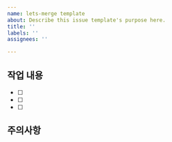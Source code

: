 ```yaml
---
name: lets-merge template
about: Describe this issue template's purpose here.
title: ''
labels: ''
assignees: ''

---
```


## 작업 내용
- [ ] 
- [ ] 
- [ ] 

## 주의사항

